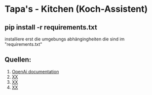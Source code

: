 # Tapa's - Kitchen (Koch-Assistent)

 ## pip install -r requirements.txt

 installiere erst die umgebungs abhängingheiten 
 die sind im "requirements.txt"


 ## Quellen:
 1. [OpenAi documentation](#https://platform.openai.com/docs/api-reference/making-requests)
2. [ XX ](#verwendung)
3. [ XX](#beiträge)
4. [ XX](#lizenz)